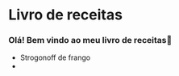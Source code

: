 # Livro de receitas

### Olá! Bem vindo ao meu livro de receitas:handshake:

- Strogonoff de frango
- 